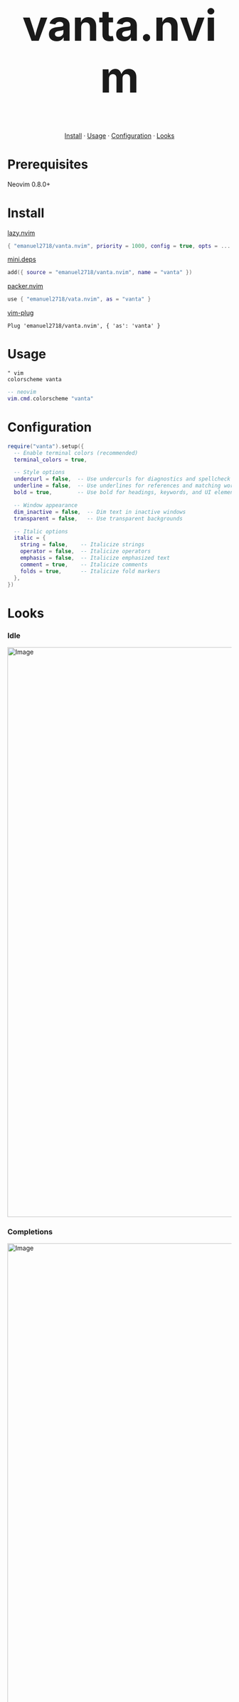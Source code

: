 <h1 align="center" style="font-size: 6rem;">
vanta.nvim
</h1>

<p align="center">
    <a href="#install">Install</a>
    ·
    <a href="#usage">Usage</a>
    ·
    <a href="#configuration">Configuration</a>
    ·
    <a href="#looks">Looks</a>
  </p>
</p>

# Prerequisites

Neovim 0.8.0+

# Install

[lazy.nvim](https://github.com/folke/lazy.nvim)

```lua
{ "emanuel2718/vanta.nvim", priority = 1000, config = true, opts = ...  }
```

[mini.deps](https://github.com/echasnovski/mini.nvim/blob/main/readmes/mini-deps.md)

```lua
add({ source = "emanuel2718/vanta.nvim", name = "vanta" })
```

[packer.nvim](https://github.com/wbthomason/packer.nvim)

```lua
use { "emanuel2718/vata.nvim", as = "vanta" }
```

[vim-plug](https://github.com/junegunn/vim-plug)

```vim
Plug 'emanuel2718/vanta.nvim', { 'as': 'vanta' }
```

# Usage

```vim
" vim
colorscheme vanta
```

```lua
-- neovim
vim.cmd.colorscheme "vanta"
```

# Configuration

```lua
require("vanta").setup({
  -- Enable terminal colors (recommended)
  terminal_colors = true,

  -- Style options
  undercurl = false,  -- Use undercurls for diagnostics and spellcheck
  underline = false,  -- Use underlines for references and matching words
  bold = true,        -- Use bold for headings, keywords, and UI elements

  -- Window appearance
  dim_inactive = false,  -- Dim text in inactive windows
  transparent = false,   -- Use transparent backgrounds

  -- Italic options
  italic = {
    string = false,    -- Italicize strings
    operator = false,  -- Italicize operators
    emphasis = false,  -- Italicize emphasized text
    comment = true,    -- Italicize comments
    folds = true,      -- Italicize fold markers
  },
})
```

# Looks

### Idle

<img width="1277" alt="Image" src="https://github.com/user-attachments/assets/fbe3c520-2a10-4bfa-aacc-f143bbc021fe" />

### Completions

<img width="1276" alt="Image" src="https://github.com/user-attachments/assets/0b664374-28ba-4008-b7d1-695a9f9b367f" />
